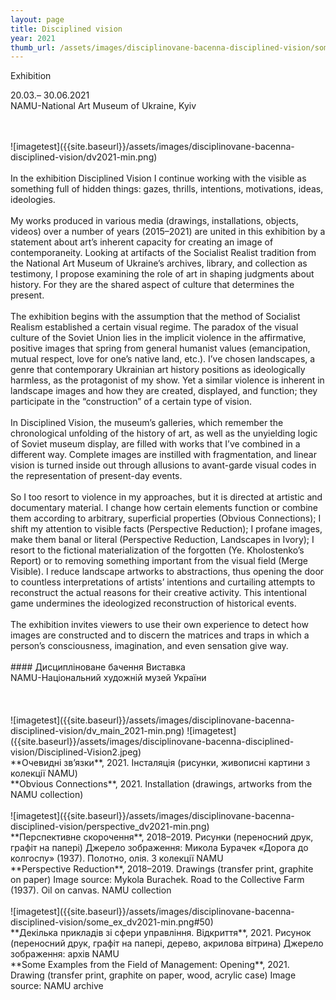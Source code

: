 ```yaml
---
layout: page
title: Disciplined vision
year: 2021
thumb_url: /assets/images/disciplinovane-bacenna-disciplined-vision/some_ex_dv2021-min.png
---
```


<section markdown="1" class="EN">
Exhibition <br>

20.03.– 30.06.2021 <br>
NAMU-National Art Museum of Ukraine, Kyiv <br>


<br>
<br>
![imagetest]({{site.baseurl}}/assets/images/disciplinovane-bacenna-disciplined-vision/dv2021-min.png)
<br><br>
In the exhibition Disciplined Vision I continue working with the visible as something full of hidden things: gazes, thrills, intentions, motivations, ideas, ideologies.
<br><br>
My works produced in various media (drawings, installations, objects, videos) over a number of years (2015–2021) are united in this exhibition by a statement about art’s inherent capacity for creating an image of contemporaneity. Looking at artifacts of the Socialist Realist tradition from the National Art Museum of Ukraine’s archives, library, and collection as testimony, I propose examining the role of art in shaping judgments about history. For they are the shared aspect of culture that determines the present.
<br><br>
The exhibition begins with the assumption that the method of Socialist Realism established a certain visual regime. The paradox of the visual culture of the Soviet Union lies in the implicit violence in the affirmative, positive images that spring from general humanist values (emancipation, mutual respect, love for one’s native land, etc.). I’ve chosen landscapes, a genre that contemporary Ukrainian art history positions as ideologically harmless, as the protagonist of my show. Yet a similar violence is inherent in landscape images and how they are created, displayed, and function; they participate in the “construction” of a certain type of vision.
<br><br>
In Disciplined Vision, the museum’s galleries, which remember the chronological unfolding of the history of art, as well as the unyielding logic of Soviet museum display, are filled with works that I’ve combined in a different way. Complete images are instilled with fragmentation, and linear vision is turned inside out through allusions to avant-garde visual codes in the representation of present-day events.
<br><br>
So I too resort to violence in my approaches, but it is directed at artistic and documentary material. I change how certain elements function or combine them according to arbitrary, superficial properties (Obvious Connections); I shift my attention to visible facts (Perspective Reduction); I profane images, make them banal or literal (Perspective Reduction, Landscapes in Ivory); I resort to the fictional materialization of the forgotten (Ye. Kholostenko’s Report) or to removing something important from the visual field (Merge Visible). I reduce landscape artworks to abstractions, thus opening the door to countless interpretations of artists’ intentions and curtailing attempts to reconstruct the actual reasons for their creative activity. This intentional game undermines the ideologized reconstruction of historical events.
<br><br>
The exhibition invites viewers to use their own experience to detect how images are constructed and to discern the matrices and traps in which a person’s consciousness, imagination, and even sensation give way.


</section>

<section markdown="1" class="UKR">
	<br>
#### Дисципліноване бачення
Виставка
<br>
NAMU-Національний художній музей України
<br>
<br>
<br>
<br>
![imagetest]({{site.baseurl}}/assets/images/disciplinovane-bacenna-disciplined-vision/dv_main_2021-min.png)
![imagetest]({{site.baseurl}}/assets/images/disciplinovane-bacenna-disciplined-vision/Disciplined-Vision2.jpeg)
<br>
**Очевидні зв’язки**, 2021. Інсталяція (рисунки, живописні картини з колекції NAMU)<br>
**Obvious Connections**, 2021. Installation (drawings, artworks from the NAMU collection)
<br>
<br>
![imagetest]({{site.baseurl}}/assets/images/disciplinovane-bacenna-disciplined-vision/perspective_dv2021-min.png)
<br>
**Перспективне скорочення**, 2018–2019. Рисунки (переносний друк, графіт на папері)
Джерело зображення: Микола Бурачек «Дорога до колгоспу» (1937). Полотно, олія. З колекції NAMU<br>
**Perspective Reduction**, 2018–2019. Drawings (transfer print, graphite on paper)
Image source: Mykola Burachek. Road to the Collective Farm (1937). Oil on canvas. NAMU collection
<br>
<br>
![imagetest]({{site.baseurl}}/assets/images/disciplinovane-bacenna-disciplined-vision/some_ex_dv2021-min.png#50)
<br>
**Декілька прикладів зі сфери управління. Відкриття**, 2021. Рисунок (переносний друк, графіт на папері, дерево, акрилова вітрина) Джерело зображення: архів NAMU <br>
**Some Examples from the Field of Management: Opening**, 2021. Drawing (transfer print, graphite on paper, wood, acrylic case)
Image source: NAMU archive
</section>